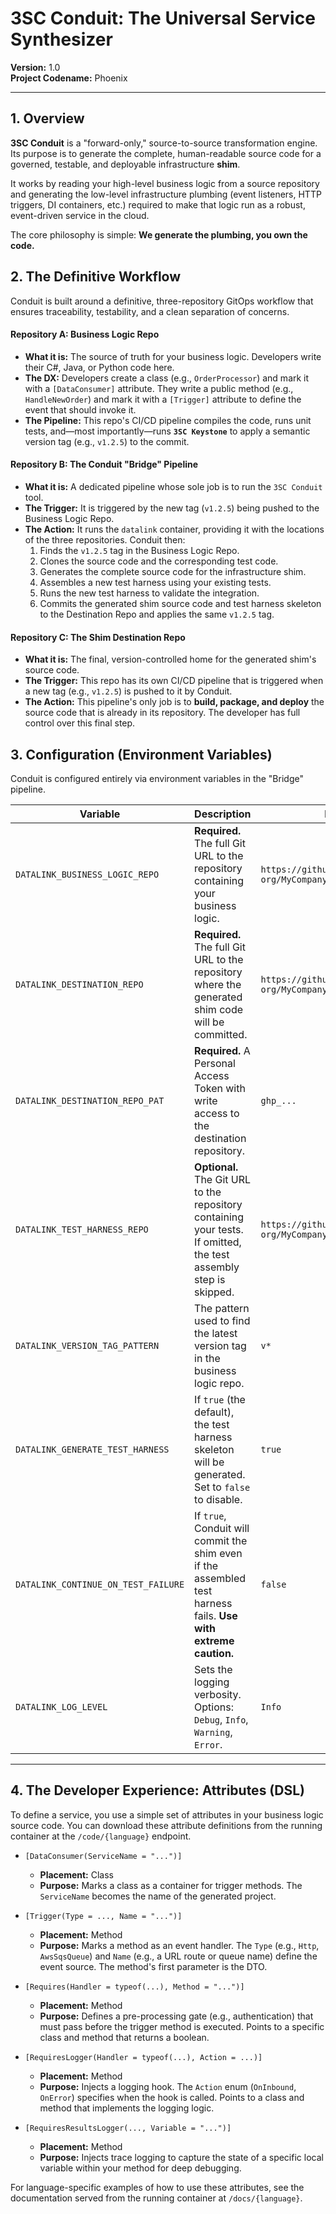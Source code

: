 ﻿# 3SC Conduit: The Universal Service Synthesizer

**Version:** 1.0  
**Project Codename:** Phoenix  

---

## 1. Overview

**3SC Conduit** is a "forward-only," source-to-source transformation engine. Its purpose is to generate the complete, human-readable source code for a governed, testable, and deployable infrastructure **shim**.

It works by reading your high-level business logic from a source repository and generating the low-level infrastructure plumbing (event listeners, HTTP triggers, DI containers, etc.) required to make that logic run as a robust, event-driven service in the cloud.

The core philosophy is simple: **We generate the plumbing, you own the code.**

## 2. The Definitive Workflow

Conduit is built around a definitive, three-repository GitOps workflow that ensures traceability, testability, and a clean separation of concerns.

#### **Repository A: Business Logic Repo**
*   **What it is:** The source of truth for your business logic. Developers write their C#, Java, or Python code here.
*   **The DX:** Developers create a class (e.g., `OrderProcessor`) and mark it with a `[DataConsumer]` attribute. They write a public method (e.g., `HandleNewOrder`) and mark it with a `[Trigger]` attribute to define the event that should invoke it.
*   **The Pipeline:** This repo's CI/CD pipeline compiles the code, runs unit tests, and—most importantly—runs **`3SC Keystone`** to apply a semantic version tag (e.g., `v1.2.5`) to the commit.

#### **Repository B: The Conduit "Bridge" Pipeline**
*   **What it is:** A dedicated pipeline whose sole job is to run the `3SC Conduit` tool.
*   **The Trigger:** It is triggered by the new tag (`v1.2.5`) being pushed to the Business Logic Repo.
*   **The Action:** It runs the `datalink` container, providing it with the locations of the three repositories. Conduit then:
    1.  Finds the `v1.2.5` tag in the Business Logic Repo.
    2.  Clones the source code and the corresponding test code.
    3.  Generates the complete source code for the infrastructure shim.
    4.  Assembles a new test harness using your existing tests.
    5.  Runs the new test harness to validate the integration.
    6.  Commits the generated shim source code and test harness skeleton to the Destination Repo and applies the same `v1.2.5` tag.

#### **Repository C: The Shim Destination Repo**
*   **What it is:** The final, version-controlled home for the generated shim's source code.
*   **The Trigger:** This repo has its own CI/CD pipeline that is triggered when a new tag (e.g., `v1.2.5`) is pushed to it by Conduit.
*   **The Action:** This pipeline's only job is to **build, package, and deploy** the source code that is already in its repository. The developer has full control over this final step.

## 3. Configuration (Environment Variables)

Conduit is configured entirely via environment variables in the "Bridge" pipeline.

| Variable | Description | Example |
|---|---|---|
| `DATALINK_BUSINESS_LOGIC_REPO` | **Required.** The full Git URL to the repository containing your business logic. | `https://github.com/my-org/MyCompany.Logic` |
| `DATALINK_DESTINATION_REPO` | **Required.** The full Git URL to the repository where the generated shim code will be committed. | `https://github.com/my-org/MyCompany.Shim.OrderProcessor` |
| `DATALINK_DESTINATION_REPO_PAT` | **Required.** A Personal Access Token with write access to the destination repository. | `ghp_...` |
| `DATALINK_TEST_HARNESS_REPO` | **Optional.** The Git URL to the repository containing your tests. If omitted, the test assembly step is skipped. | `https://github.com/my-org/MyCompany.Logic.Tests` |
| `DATALINK_VERSION_TAG_PATTERN`| The pattern used to find the latest version tag in the business logic repo. | `v*` |
| `DATALINK_GENERATE_TEST_HARNESS`| If `true` (the default), the test harness skeleton will be generated. Set to `false` to disable. | `true` |
| `DATALINK_CONTINUE_ON_TEST_FAILURE` | If `true`, Conduit will commit the shim even if the assembled test harness fails. **Use with extreme caution.** | `false` |
| `DATALINK_LOG_LEVEL` | Sets the logging verbosity. Options: `Debug`, `Info`, `Warning`, `Error`. | `Info` |

---

## 4. The Developer Experience: Attributes (DSL)

To define a service, you use a simple set of attributes in your business logic source code. You can download these attribute definitions from the running container at the `/code/{language}` endpoint.

*   `[DataConsumer(ServiceName = "...")]`
    *   **Placement:** Class
    *   **Purpose:** Marks a class as a container for trigger methods. The `ServiceName` becomes the name of the generated project.

*   `[Trigger(Type = ..., Name = "...")]`
    *   **Placement:** Method
    *   **Purpose:** Marks a method as an event handler. The `Type` (e.g., `Http`, `AwsSqsQueue`) and `Name` (e.g., a URL route or queue name) define the event source. The method's first parameter is the DTO.

*   `[Requires(Handler = typeof(...), Method = "...")]`
    *   **Placement:** Method
    *   **Purpose:** Defines a pre-processing gate (e.g., authentication) that must pass before the trigger method is executed. Points to a specific class and method that returns a boolean.

*   `[RequiresLogger(Handler = typeof(...), Action = ...)]`
    *   **Placement:** Method
    *   **Purpose:** Injects a logging hook. The `Action` enum (`OnInbound`, `OnError`) specifies when the hook is called. Points to a class and method that implements the logging logic.

*   `[RequiresResultsLogger(..., Variable = "...")]`
    *   **Placement:** Method
    *   **Purpose:** Injects trace logging to capture the state of a specific local variable within your method for deep debugging.

For language-specific examples of how to use these attributes, see the documentation served from the running container at `/docs/{language}`.